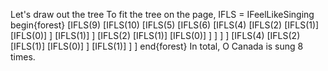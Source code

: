 Let's draw out the tree
To fit the tree on the page, IFLS = IFeelLikeSinging
begin{forest}
[IFLS$(9)$
[IFLS$(10)$
[IFLS$(5)$
[IFLS$(6)$
[IFLS$(4)$
[IFLS$(2)$
[IFLS$(1)$]
[IFLS$(0)$]
]
[IFLS$(1)$]
]
[IFLS$(2)$
[IFLS$(1)$]
[IFLS$(0)$]
]
]
]
]
[IFLS$(4)$
[IFLS$(2)$
[IFLS$(1)$]
[IFLS$(0)$]
]
[IFLS$(1)$]
]
]
end{forest}
In total, O Canada is sung 8 times.
